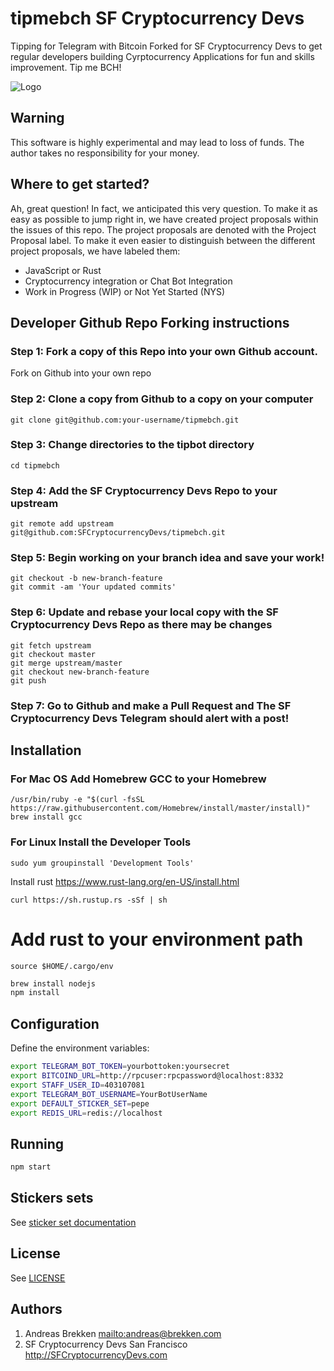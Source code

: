 # tipmebch SF Cryptocurrency Devs

Tipping for Telegram with Bitcoin Forked for SF Cryptocurrency Devs to get regular developers building Cyrptocurrency Applications for fun and skills improvement. Tip me BCH!

![Logo](https://raw.githubusercontent.com/abrkn/tipmebch/master/logo.png)

## Warning

This software is highly experimental and may lead to loss of funds.
The author takes no responsibility for your money.

## Where to get started?

Ah, great question! In fact, we anticipated this very question. To make it as easy as possible to jump right in, we have
created project proposals within the issues of this repo. The project proposals are denoted with the Project Proposal label.
To make it even easier to distinguish between the different project proposals, we have labeled them:

* JavaScript or Rust
* Cryptocurrency integration or Chat Bot Integration
* Work in Progress (WIP) or Not Yet Started (NYS)

## Developer Github Repo Forking instructions

### Step 1: Fork a copy of this Repo into your own Github account.

Fork on Github into your own repo

### Step 2: Clone a copy from Github to a copy on your computer

```shell
git clone git@github.com:your-username/tipmebch.git
```

### Step 3: Change directories to the tipbot directory

```shell
cd tipmebch
```

### Step 4: Add the SF Cryptocurrency Devs Repo to your upstream

```shell
git remote add upstream git@github.com:SFCryptocurrencyDevs/tipmebch.git
```

### Step 5: Begin working on your branch idea and save your work!

```shell
git checkout -b new-branch-feature
git commit -am 'Your updated commits'
```

### Step 6: Update and rebase your local copy with the SF Cryptocurrency Devs Repo as there may be changes

```shell
git fetch upstream
git checkout master
git merge upstream/master
git checkout new-branch-feature
git push
```

### Step 7: Go to Github and make a Pull Request and The SF Cryptocurrency Devs Telegram should alert with a post!

## Installation

### For Mac OS Add Homebrew GCC to your Homebrew

```shell
/usr/bin/ruby -e "$(curl -fsSL https://raw.githubusercontent.com/Homebrew/install/master/install)"
brew install gcc
```

### For Linux Install the Developer Tools

```shell
sudo yum groupinstall 'Development Tools'
```

Install rust https://www.rust-lang.org/en-US/install.html

```
curl https://sh.rustup.rs -sSf | sh
```

# Add rust to your environment path

```
source $HOME/.cargo/env
```

```bash
brew install nodejs
npm install
```

## Configuration

Define the environment variables:

```bash
export TELEGRAM_BOT_TOKEN=yourbottoken:yoursecret
export BITCOIND_URL=http://rpcuser:rpcpassword@localhost:8332
export STAFF_USER_ID=403107081
export TELEGRAM_BOT_USERNAME=YourBotUserName
export DEFAULT_STICKER_SET=pepe
export REDIS_URL=redis://localhost
```

## Running

```bash
npm start
```

## Stickers sets

See [sticker set documentation](docs/stickers.md)

## License

See [LICENSE](LICENSE)

## Authors

1.  Andreas Brekken <mailto:andreas@brekken.com>
2.  SF Cryptocurrency Devs San Francisco <http://SFCryptocurrencyDevs.com>

